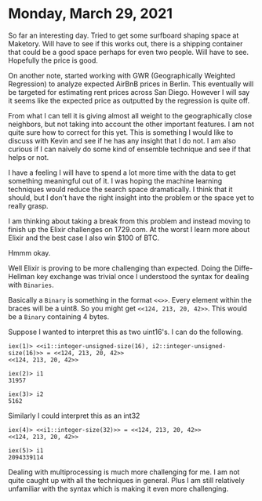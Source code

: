 # Monday, March 29, 2021

So far an interesting day. Tried to get some surfboard shaping space at 
Maketory. Will have to see if this works out, there is a shipping container
that could be a good space perhaps for even two people. Will have to see. 
Hopefully the price is good.

On another note, started working with GWR (Geographically Weighted Regression)
to analyze expected AirBnB prices in Berlin. This eventually will be targeted
for estimating rent prices across San Diego. However I will say it seems like
the expected price as outputted by the regression is quite off. 

From what I can tell it is giving almost all weight to the geographically
close neighbors, but not taking into account the other important features.
I am not quite sure how to correct for this yet. This is something I would
like to discuss with Kevin and see if he has any insight that I do not. I 
am also curious if I can naively do some kind of ensemble technique and see
if that helps or not. 

I have a feeling I will have to spend a lot more time with the data to get
something meaningful out of it. I was hoping the machine learning techniques
would reduce the search space dramatically. I think that it should, but I 
don't have the right insight into the problem or the space yet to really
grasp.

I am thinking about taking a break from this problem and instead moving
to finish up the Elixir challenges on 1729.com. At the worst I learn 
more about Elixir and the best case I also win $100 of BTC.

Hmmm okay.

Well Elixir is proving to be more challenging than expected. 
Doing the Diffe-Hellman key exchange was trivial once I understood
the syntax for dealing with `Binaries`.

Basically a `Binary` is something in the format `<<>>`. Every element
within the braces will be a uint8. So you might get `<<124, 213, 20, 42>>`.
This would be a `Binary` containing 4 bytes. 

Suppose I wanted to interpret this as two uint16's. I can do the following.
```
iex(1)> <<i1::integer-unsigned-size(16), i2::integer-unsigned-size(16)>> = <<124, 213, 20, 42>>
<<124, 213, 20, 42>>

iex(2)> i1
31957

iex(3)> i2
5162
```

Similarly I could interpret this as an int32

```
iex(4)> <<i1::integer-size(32)>> = <<124, 213, 20, 42>>
<<124, 213, 20, 42>>

iex(5)> i1
2094339114
```

Dealing with multiprocessing is much more challenging for me. I am not quite
caught up with all the techniques in general. Plus I am still relatively
unfamiliar with the syntax which is making it even more challenging.